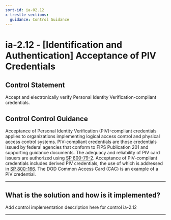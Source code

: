 ```yaml
---
sort-id: ia-02.12
x-trestle-sections:
  guidance: Control Guidance
---
```


# ia-2.12 - \[Identification and Authentication\] Acceptance of PIV Credentials

## Control Statement

Accept and electronically verify Personal Identity Verification-compliant credentials.

## Control Control Guidance

Acceptance of Personal Identity Verification (PIV)-compliant credentials applies to organizations implementing logical access control and physical access control systems. PIV-compliant credentials are those credentials issued by federal agencies that conform to FIPS Publication 201 and supporting guidance documents. The adequacy and reliability of PIV card issuers are authorized using [SP 800-79-2](#10963761-58fc-4b20-b3d6-b44a54daba03). Acceptance of PIV-compliant credentials includes derived PIV credentials, the use of which is addressed in [SP 800-166](#e8552d48-cf41-40aa-8b06-f45f7fb4706c). The DOD Common Access Card (CAC) is an example of a PIV credential.

______________________________________________________________________

## What is the solution and how is it implemented?

Add control implementation description here for control ia-2.12

______________________________________________________________________

